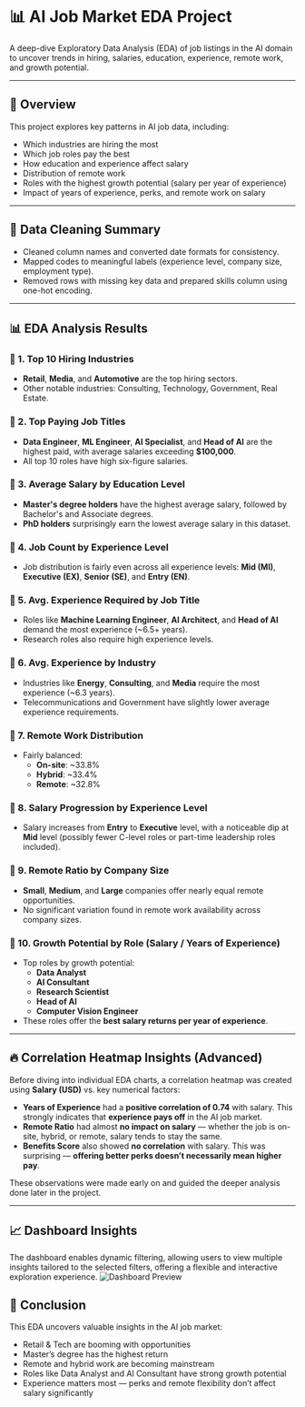 # 📊 AI Job Market EDA Project

A deep-dive Exploratory Data Analysis (EDA) of job listings in the AI domain to uncover trends in hiring, salaries, education, experience, remote work, and growth potential.

---

## 📝 Overview

This project explores key patterns in AI job data, including:
- Which industries are hiring the most
- Which job roles pay the best
- How education and experience affect salary
- Distribution of remote work
- Roles with the highest growth potential (salary per year of experience)
- Impact of years of experience, perks, and remote work on salary

---
## 🧹 Data Cleaning Summary

- Cleaned column names and converted date formats for consistency.  
- Mapped codes to meaningful labels (experience level, company size, employment type).  
- Removed rows with missing key data and prepared skills column using one-hot encoding.  

---

## 📊 EDA Analysis Results

### 🔹 1. Top 10 Hiring Industries
- **Retail**, **Media**, and **Automotive** are the top hiring sectors.
- Other notable industries: Consulting, Technology, Government, Real Estate.

### 🔹 2. Top Paying Job Titles
- **Data Engineer**, **ML Engineer**, **AI Specialist**, and **Head of AI** are the highest paid, with average salaries exceeding **$100,000**.
- All top 10 roles have high six-figure salaries.

### 🔹 3. Average Salary by Education Level
- **Master's degree holders** have the highest average salary, followed by Bachelor's and Associate degrees.
- **PhD holders** surprisingly earn the lowest average salary in this dataset.

### 🔹 4. Job Count by Experience Level
- Job distribution is fairly even across all experience levels: **Mid (MI)**, **Executive (EX)**, **Senior (SE)**, and **Entry (EN)**.

### 🔹 5. Avg. Experience Required by Job Title
- Roles like **Machine Learning Engineer**, **AI Architect**, and **Head of AI** demand the most experience (~6.5+ years).
- Research roles also require high experience levels.

### 🔹 6. Avg. Experience by Industry
- Industries like **Energy**, **Consulting**, and **Media** require the most experience (~6.3 years).
- Telecommunications and Government have slightly lower average experience requirements.

### 🔹 7. Remote Work Distribution
- Fairly balanced:
  - **On-site**: ~33.8%
  - **Hybrid**: ~33.4%
  - **Remote**: ~32.8%

### 🔹 8. Salary Progression by Experience Level
- Salary increases from **Entry** to **Executive** level, with a noticeable dip at **Mid** level (possibly fewer C-level roles or part-time leadership roles included).

### 🔹 9. Remote Ratio by Company Size
- **Small**, **Medium**, and **Large** companies offer nearly equal remote opportunities.
- No significant variation found in remote work availability across company sizes.

### 🔹 10. Growth Potential by Role (Salary / Years of Experience)
- Top roles by growth potential:
  - **Data Analyst**
  - **AI Consultant**
  - **Research Scientist**
  - **Head of AI**
  - **Computer Vision Engineer**
- These roles offer the **best salary returns per year of experience**.

---

## 🔥 Correlation Heatmap Insights (Advanced)

Before diving into individual EDA charts, a correlation heatmap was created using **Salary (USD)** vs. key numerical factors:
- **Years of Experience** had a **positive correlation of 0.74** with salary. This strongly indicates that **experience pays off** in the AI job market.
- **Remote Ratio** had almost **no impact on salary** — whether the job is on-site, hybrid, or remote, salary tends to stay the same.
- **Benefits Score** also showed **no correlation** with salary. This was surprising — **offering better perks doesn’t necessarily mean higher pay**.

These observations were made early on and guided the deeper analysis done later in the project.

---
## 📈 Dashboard Insights
The dashboard enables dynamic filtering, allowing users to view multiple insights tailored to the selected filters, offering a flexible and interactive exploration experience.
![Dashboard Preview](images/dashboard.png)



## 📌 Conclusion

This EDA uncovers valuable insights in the AI job market:
- Retail & Tech are booming with opportunities
- Master’s degree has the highest return
- Remote and hybrid work are becoming mainstream
- Roles like Data Analyst and AI Consultant have strong growth potential
- Experience matters most — perks and remote flexibility don’t affect salary significantly
